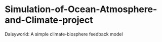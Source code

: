 # Simulation-of-Ocean-Atmosphere-and-Climate-project
Daisyworld: A simple climate-biosphere feedback model
